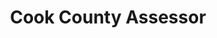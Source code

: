 ---
schema: default
title: Cook County Assessor
description: 'Assessor of Cook County, IL'
logo: ''
---